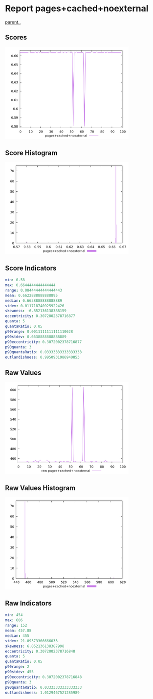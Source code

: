 # Report pages+cached+noexternal

[parent..](./..)  


## Scores

![score](./score.png)  

## Score Histogram

![hist](./hist.png)  

## Score Indicators

```yaml
min: 0.58
max: 0.6644444444444444
range: 0.08444444444444443
mean: 0.6622888888888895
median: 0.6638888888888889
stdev: 0.011718740925922426
skewness: -6.852136138388159
eccentricity: 0.3072002378716877
quanta: 5
quantaRatio: 0.05
p90range: 0.0011111111111110628
p90stdev: 0.6638888888888889
p90eccentricity: 0.3072002378716877
p90quanta: 3
p90quantaRatio: 0.03333333333333333
outlandishness: 0.9950931986940853

```

## Raw Values

![raw](./raw.png)  

## Raw Values Histogram

![raw hist](./raw_hist.png)  

## Raw Indicators

```yaml
min: 454
max: 606
range: 152
mean: 457.88
median: 455
stdev: 21.09373366666033
skewness: 6.852136138387998
eccentricity: 0.3072002378716848
quanta: 5
quantaRatio: 0.05
p90range: 2
p90stdev: 455
p90eccentricity: 0.3072002378716848
p90quanta: 3
p90quantaRatio: 0.03333333333333333
outlandishness: 1.0129467521285989

```

<style>
  img {
    max-width: 80%;
  }
</style>
      
